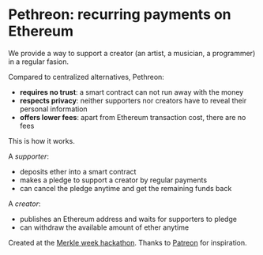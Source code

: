 # Pethreon: recurring payments on Ethereum

We provide a way to support a creator (an artist, a musician, a programmer) in a regular fasion.

Compared to centralized alternatives, Pethreon:

* **requires no trust**: a smart contract can not run away with the money
* **respects privacy**: neither supporters nor creators have to reveal their personal information
* **offers lower fees**: apart from Ethereum transaction cost, there are no fees 

This is how it works.

A *supporter*:

* deposits ether into a smart contract
* makes a pledge to support a creator by regular payments
* can cancel the pledge anytime and get the remaining funds back

A *creator*:

* publishes an Ethereum address and waits for supporters to pledge
* can withdraw the available amount of ether anytime

Created at the [Merkle week hackathon](http://www.merkleweek.com/hackathon).
Thanks to [Patreon](https://www.patreon.com/) for inspiration.
